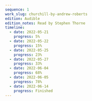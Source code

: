 ```yaml
---
sequence: 1
work_slug: churchill-by-andrew-roberts
edition: Audible
edition_notes: Read by Stephen Thorne
timeline:
  - date: 2022-05-21
    progress: 5%
  - date: 2022-05-22
    progress: 15%
  - date: 2022-05-25
    progress: 23%
  - date: 2022-05-27
    progress: 33%
  - date: 2022-06-04
    progress: 68%
  - date: 2022-06-05
    progress: 78%
  - date: 2022-06-14
    progress: Finished
---
```

